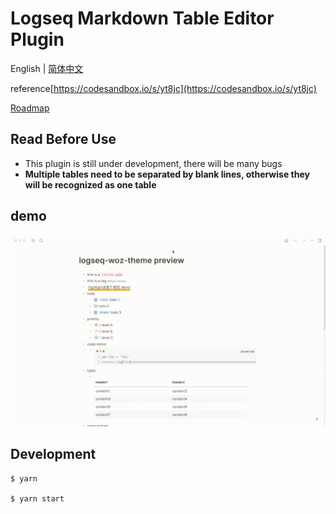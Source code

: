 # Logseq Markdown Table Editor Plugin

English | [简体中文](./README-zh_CN.md)

reference[https://codesandbox.io/s/yt8jc](https://codesandbox.io/s/yt8jc)

[Roadmap](https://www.notion.so/haydenut/logseq-plugin-markdown-table-a95f18109a894b9a803b613ce05ac697)

## Read Before Use
- This plugin is still under development, there will be many bugs
- **Multiple tables need to be separated by blank lines, otherwise they will be recognized as one table**

## demo
![demo](./demo.gif)

## Development
```shell
$ yarn

$ yarn start
```
